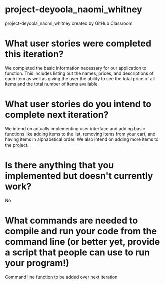 # project-deyoola_naomi_whitney
project-deyoola_naomi_whitney created by GitHub Classroom
# What user stories were completed this iteration?
We completed the basic information necessary for our application to function. This includes listing out the names, prices, and descriptions of each item as well as giving the user the ability to see the total price of all items and the total number of items available.

# What user stories do you intend to complete next iteration?
We intend on actually implementing user interface and adding basic functions like adding items to the list, removing items from your cart, and having items in alphabetical order. We also intend on adding more items to the project.

# Is there anything that you implemented but doesn't currently work?
No

# What commands are needed to compile and run your code from the command line (or better yet, provide a script that people can use to run your program!)
Command line function to be added over next iteration
